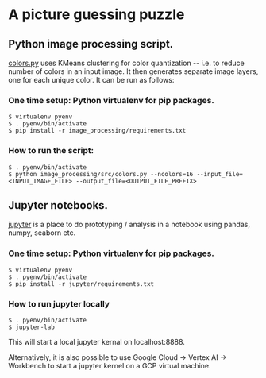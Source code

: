 # A picture guessing puzzle

## Python image processing script.

[colors.py][colors.py] uses KMeans clustering for color quantization -- i.e. to reduce number of colors in an input image. It then generates separate image layers, one for each unique color. It can be run as follows:

### One time setup: Python virtualenv for pip packages.
```
$ virtualenv pyenv
$ . pyenv/bin/activate
$ pip install -r image_processing/requirements.txt
```

### How to run the script:
```
$ . pyenv/bin/activate
$ python image_processing/src/colors.py --ncolors=16 --input_file=<INPUT_IMAGE_FILE> --output_file=<OUTPUT_FILE_PREFIX>
```

## Jupyter notebooks.
[jupyter][jupyter] is a place to do prototyping / analysis in a notebook using pandas, numpy, seaborn etc.

### One time setup: Python virtualenv for pip packages.
```
$ virtualenv pyenv
$ . pyenv/bin/activate
$ pip install -r jupyter/requirements.txt
```

### How to run jupyter locally
```
$ . pyenv/bin/activate
$ jupyter-lab
```
This will start a local jupyter kernal on localhost:8888.

Alternatively, it is also possible to use Google Cloud -> Vertex AI -> Workbench to start a jupyter kernel on a GCP virtual machine.



[jupyter]: jupyter/
[colors.py]: image_processing/src/colors.py
